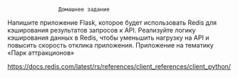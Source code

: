                     Домашнее задание

Напишите приложение Flask, которое будет использовать Redis для
кэширования результатов запросов к API. Реализуйте логику
кэширования данных в Redis, чтобы уменьшить нагрузку на API и
повысить скорость отклика приложения.
Приложение на тематику «Парк аттракционов»

https://docs.redis.com/latest/rs/references/client_references/client_python/